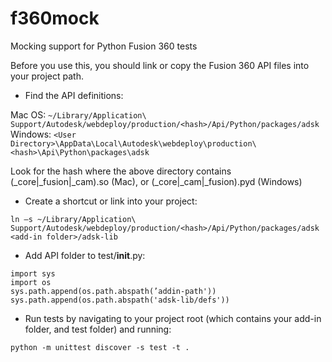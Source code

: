 # f360mock
Mocking support for Python Fusion 360 tests

Before you use this, you should link or copy the Fusion 360 API files into your project path.

* Find the API definitions:

Mac OS: `~/Library/Application\ Support/Autodesk/webdeploy/production/<hash>/Api/Python/packages/adsk`\
Windows: `<User Directory>\AppData\Local\Autodesk\webdeploy\production\<hash>\Api\Python\packages\adsk`

Look for the hash where the above directory contains (_core|_fusion|_cam).so (Mac), or (_core|_cam|_fusion).pyd (Windows)

* Create a shortcut or link into your project:
```
ln –s ~/Library/Application\ Support/Autodesk/webdeploy/production/<hash>/Api/Python/packages/adsk <add-in folder>/adsk-lib
```
* Add API folder to test/__init__.py:
```
import sys
import os
sys.path.append(os.path.abspath(’addin-path'))
sys.path.append(os.path.abspath('adsk-lib/defs'))
```
* Run tests by navigating to your project root (which contains your add-in folder, and test folder) and running:
```
python -m unittest discover -s test -t .
```
